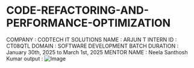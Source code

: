 # CODE-REFACTORING-AND-PERFORMANCE-OPTIMIZATION
COMPANY : CODTECH IT SOLUTIONS 
NAME : ARJUN T 
INTERN ID : CT08QTL 
DOMAIN : SOFTWARE DEVELOPMENT 
BATCH DURATION : January 30th, 2025 to March 1st, 2025 
MENTOR NAME : Neela Santhosh Kumar 
output :
![Image](https://github.com/user-attachments/assets/098bd71c-d871-40d1-bc03-567d8aa8f014)
